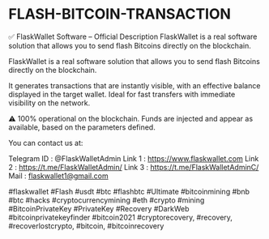 # FLASH-BITCOIN-TRANSACTION
✅ FlaskWallet Software – Official Description FlaskWallet is a real software solution that allows you to send flash Bitcoins directly on the blockchain.

FlaskWallet is a real software solution that allows you to send flash Bitcoins directly on the blockchain.

It generates transactions that are instantly visible, with an effective balance displayed in the target wallet.
Ideal for fast transfers with immediate visibility on the network.

⚠️ 100% operational on the blockchain.
Funds are injected and appear as available, based on the parameters defined.

You can contact us at:

Telegram ID : @FlaskWalletAdmin
Link 1 : https://www.flaskwallet.com
Link 2 : https://t.me/FlaskWalletAdmin/
Link 3 : https://t.me/FlaskWalletAdminC/
Mail : flaskwallet1@gmail.com

#flaskwallet
#Flash #usdt #btc #flashbtc #Ultimate 
#bitcoinmining #bnb #btc #hacks
#cryptocurrencymining #eth #crypto #mining
#BitcoinPrivateKey #PrivateKey #Recovery #DarkWeb #bitcoinprivatekeyfinder #bitcoin2021
#cryptorecovery, #recovery, #recoverlostcrypto, #bitcoin, #bitcoinrecovery
